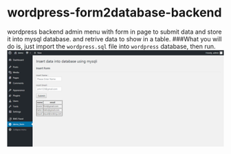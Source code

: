 # wordpress-form2database-backend
wordpress backend admin menu with form in page to submit data and store it into mysql database. and retrive data to show in a table.
###What you will do is, just import the `wordpress.sql` file into `wordpress` database, then run.
<img src="Capture.PNG"/>
